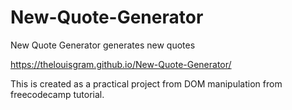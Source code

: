 # New-Quote-Generator
New Quote Generator generates new quotes 

https://thelouisgram.github.io/New-Quote-Generator/

This is created as a practical project from DOM manipulation from freecodecamp tutorial.

